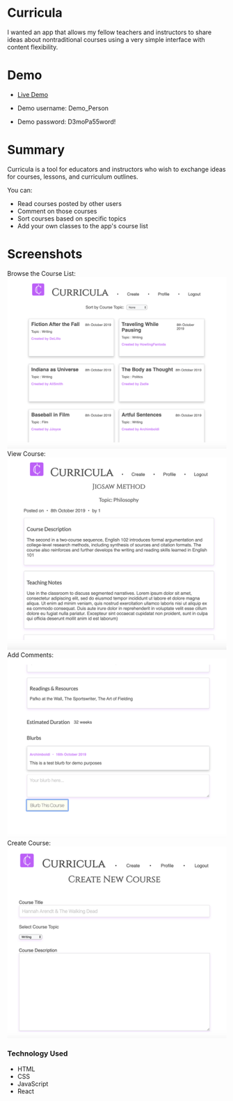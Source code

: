 # Curricula

I wanted an app that allows my fellow teachers and instructors to share ideas about nontraditional courses using a very simple interface with content flexibility. 
 

# Demo

  - [Live Demo](https://curricula.ngblanchard.now.sh/login)
  
  - Demo username: Demo_Person
  
  - Demo password: D3moPa55word!


# Summary

Curricula is a tool for educators and instructors who wish to exchange ideas for courses, lessons, and curriculum outlines. 

You can:
  - Read courses posted by other users
  - Comment on those courses
  - Sort courses based on specific topics
  - Add your own classes to the app's course list

# Screenshots
Browse the Course List:
![Course List](/screenshots/courselist.png)
View Course:
![Course](/screenshots/course.png)
Add Comments:
![Add Comments](/screenshots/comment.png)
Create Course:
![Create Course](/screenshots/createcourse.png)

### Technology Used

* HTML
* CSS
* JavaScript
* React
